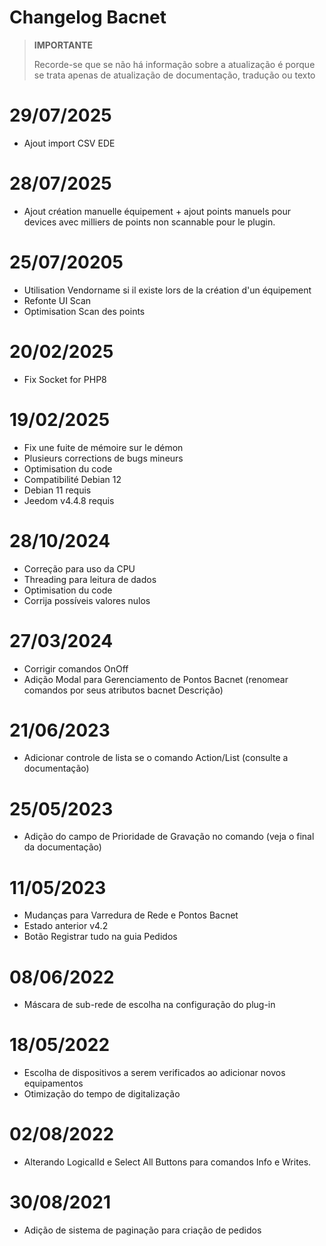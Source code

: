 # Changelog Bacnet

>**IMPORTANTE**
>
>Recorde-se que se não há informação sobre a atualização é porque se trata apenas de atualização de documentação, tradução ou texto


# 29/07/2025

- Ajout import CSV EDE

# 28/07/2025

- Ajout création manuelle équipement + ajout points manuels pour devices avec milliers de points non scannable pour le plugin. 

# 25/07/20205

- Utilisation Vendorname si il existe lors de la création d'un équipement
- Refonte UI Scan
- Optimisation Scan des points


# 20/02/2025

- Fix Socket for PHP8

# 19/02/2025

- Fix une fuite de mémoire sur le démon
- Plusieurs corrections de bugs mineurs
- Optimisation du code
- Compatibilité Debian 12
- Debian 11 requis
- Jeedom v4.4.8 requis

# 28/10/2024

- Correção para uso da CPU
- Threading para leitura de dados
- Optimisation du code
- Corrija possíveis valores nulos

# 27/03/2024

- Corrigir comandos OnOff
- Adição Modal para Gerenciamento de Pontos Bacnet (renomear comandos por seus atributos bacnet Descrição)

# 21/06/2023

- Adicionar controle de lista se o comando Action/List (consulte a documentação)

# 25/05/2023

- Adição do campo de Prioridade de Gravação no comando (veja o final da documentação)

# 11/05/2023

- Mudanças para Varredura de Rede e Pontos Bacnet
- Estado anterior v4.2
- Botão Registrar tudo na guia Pedidos

# 08/06/2022

- Máscara de sub-rede de escolha na configuração do plug-in

# 18/05/2022

- Escolha de dispositivos a serem verificados ao adicionar novos equipamentos
- Otimização do tempo de digitalização

# 02/08/2022

- Alterando LogicalId e Select All Buttons para comandos Info e Writes.

# 30/08/2021

- Adição de sistema de paginação para criação de pedidos
